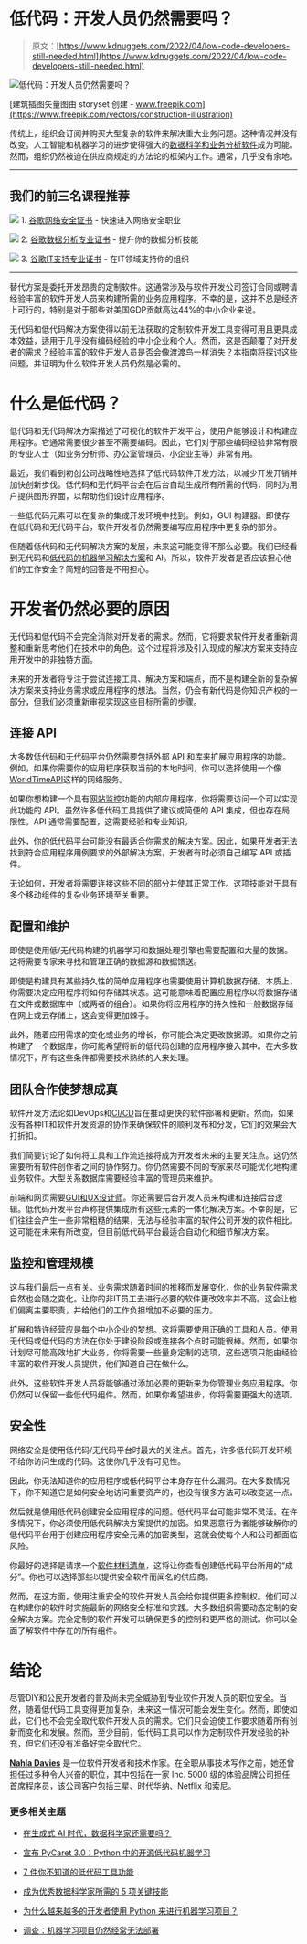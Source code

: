 # 低代码：开发人员仍然需要吗？

> 原文：[https://www.kdnuggets.com/2022/04/low-code-developers-still-needed.html](https://www.kdnuggets.com/2022/04/low-code-developers-still-needed.html)

![低代码：开发人员仍然需要吗？](../Images/df475a2462d63c10d2be41ec9f7c43ea.png)

[建筑插图矢量图由 storyset 创建 - www.freepik.com](https://www.freepik.com/vectors/construction-illustration)

传统上，组织会订阅并购买大型复杂的软件来解决重大业务问题。这种情况并没有改变。人工智能和机器学习的进步使得强大的[数据科学和业务分析软件](/2020/12/greatlearning-applications-data-science-business-analytics.html)成为可能。然而，组织仍然被迫在供应商规定的方法论的框架内工作。通常，几乎没有余地。

* * *

## 我们的前三名课程推荐

![](../Images/0244c01ba9267c002ef39d4907e0b8fb.png) 1\. [谷歌网络安全证书](https://www.kdnuggets.com/google-cybersecurity) - 快速进入网络安全职业

![](../Images/e225c49c3c91745821c8c0368bf04711.png) 2\. [谷歌数据分析专业证书](https://www.kdnuggets.com/google-data-analytics) - 提升你的数据分析技能

![](../Images/0244c01ba9267c002ef39d4907e0b8fb.png) 3\. [谷歌IT支持专业证书](https://www.kdnuggets.com/google-itsupport) - 在IT领域支持你的组织

* * *

替代方案是委托开发昂贵的定制软件。这通常涉及与软件开发公司签订合同或聘请经验丰富的软件开发人员来构建所需的业务应用程序。不幸的是，这并不总是经济上可行的，特别是对于那些对美国GDP贡献高达44%的中小企业来说。

无代码和低代码解决方案使得以前无法获取的定制软件开发工具变得可用且更具成本效益，适用于几乎没有编码经验的中小企业和个人。然而，这是否颠覆了对开发者的需求？经验丰富的软件开发人员是否会像渡渡鸟一样消失？本指南将探讨这些问题，并证明为什么软件开发人员仍然是必需的。

# 什么是低代码？

低代码和无代码解决方案描述了可视化的软件开发平台，使用户能够设计和构建应用程序。它通常需要很少甚至不需要编码。因此，它们对于那些编码经验非常有限的专业人士（如业务分析师、办公室管理员、小企业主等）非常有用。

最近，我们看到初创公司战略性地选择了低代码软件开发方法，以减少开发开销并加快创新步伐。低代码和无代码平台会在后台自动生成所有所需的代码，同时为用户提供图形界面，以帮助他们设计应用程序。

一些低代码元素可以在复杂的集成开发环境中找到。例如，GUI 构建器。即使存在低代码和无代码平台，软件开发者仍然需要编写应用程序中更复杂的部分。

但随着低代码和无代码解决方案的发展，未来这可能变得不那么必要。我们已经看到无代码和[低代码的机器学习解决方案](/2021/07/pushing-no-code-machine-learning-edge.html)和 AI。所以，软件开发者是否应该担心他们的工作安全？简短的回答是不用担心。

# 开发者仍然必要的原因

无代码和低代码不会完全消除对开发者的需求。然而，它将要求软件开发者重新调整和重新思考他们在技术中的角色。这个过程将涉及引入现成的解决方案来支持应用开发中的非独特方面。

未来的开发者将专注于尝试连接工具、解决方案和端点，而不是构建全新的复杂解决方案来支持业务需求或应用程序的想法。当然，仍会有新代码是你知识产权的一部分，但我们必须重新审视实现这些目标所需的步骤。

## 连接 API

大多数低代码和无代码平台仍然需要包括外部 API 和库来扩展应用程序的功能。例如，如果你需要你的应用程序获取当前的本地时间，你可以选择使用一个像[WorldTimeAPI](http://worldtimeapi.org)这样的网络服务。

如果你想构建一个具有[网站监控](https://visualping.io)功能的内部应用程序，你将需要访问一个可以实现此功能的 API。虽然许多低代码工具提供了建议或简便的 API 集成，但也存在局限性。API 通常需要配置，这需要经验和专业知识。

此外，你的低代码平台可能没有最适合你需求的解决方案。因此，如果开发者无法找到符合应用程序用例要求的外部解决方案，开发者有时必须自己编写 API 或插件。

无论如何，开发者将需要连接这些不同的部分并使其正常工作。这项技能对于具有多个移动组件的复杂业务环境至关重要。

## 配置和维护

即使是使用低/无代码构建的机器学习和数据处理引擎也需要配置和大量的数据。这将需要专家来寻找和管理正确的数据源和数据馈送。

即使是构建具有某些持久性的简单应用程序也需要使用计算机数据存储。本质上，你需要决定应用程序将如何存储其状态。这可能意味着配置应用程序以将数据存储在文件或数据库中（或两者的组合）。如果你将应用程序的持久性和一般数据存储在网上或云存储上，这会变得更加棘手。

此外，随着应用需求的变化或业务的增长，你可能会决定更改数据源。如果你之前构建了一个数据库，你可能希望将新的低代码创建的应用程序接入其中。在大多数情况下，所有这些条件都需要技术熟练的人来处理。

## 团队合作使梦想成真

软件开发方法论如DevOps和[CI/CD](https://www.redhat.com/en/topics/devops/what-is-ci-cd)旨在推动更快的软件部署和更新。然而，如果没有各种IT和软件开发资源的协作来确保软件的顺利发布和分发，它们的效果会大打折扣。

我们简要讨论了如何将工具和工作流连接将成为开发者未来的主要关注点。这仍然需要所有软件创作者之间的协作努力。你仍然需要不同的专家来尽可能优化地构建业务软件。大型关系数据库需要经验丰富的管理员来维护。

前端和网页需要[GUI和UX设计师](/jobs/12/02-17-predictivedge-ui-ux-data-visualization-specialist.html)。你还需要后台开发人员来构建和连接后台逻辑。低代码开发平台声称提供集成所有这些元素的一体化解决方案。不幸的是，它们往往会产生一些非常粗糙的结果，无法与经验丰富的软件公司开发的软件相比。这可能在未来有所改变，但目前低代码平台最适合自动化和细节解决方案。

## 监控和管理规模

这与我们最后一点有关。业务需求随着时间的推移而发展变化，你的业务软件需求自然也会随之变化。让你的非IT员工去进行必要的软件更改效率并不高。这会让他们偏离主要职责，并给他们的工作负担增加不必要的压力。

扩展和特许经营应是每个中小企业的梦想。这将需要使用正确的工具和人员。使用无代码或低代码的方法在你处于建设阶段或连接各个点时可能很棒。然而，如果你计划尽可能高效地扩大业务，你将需要一些量身定制的选项，这些选项只能由经验丰富的软件开发人员提供，他们知道自己在做什么。

此外，这些软件开发人员将能够通过添加必要的更新来为你管理业务应用程序。你仍然可以保留一些低代码组件。然而，如果你希望进步，你将需要更强大的选项。

## 安全性

网络安全是使用低代码/无代码平台时最大的关注点。首先，许多低代码开发环境不给你访问生成的代码。这使你几乎没有可见性。

因此，你无法知道你的应用程序或低代码平台本身存在什么漏洞。在大多数情况下，你不知道它是如何安全地访问重要资产的，也没有很多方法可以改变这一点。

然后就是使用低代码创建安全应用程序的问题。低代码平台可能非常不灵活。在许多情况下，你必须使用低代码解决方案提供的加密。如果恶意行为者能够破解你的低代码平台用于创建应用程序安全元素的加密类型，这就会使每个人和公司都面临风险。

你最好的选择是请求一个[软件材料清单](https://www.cisa.gov/sbom)，这将让你查看创建低代码平台所用的“成分”。你也可以选择那些以提供安全软件而闻名的供应商。

然而，在这方面，使用注重安全的软件开发人员会给你提供更多控制权。他们可以在构建你的软件时实施最新的网络安全标准和实践。大多数组织需要动态定制的安全解决方案。完全定制的软件开发可以确保更多的控制和更严格的测试。你可以全面了解软件中存在的所有组件。

# 结论

尽管DIY和公民开发者的普及尚未完全威胁到专业软件开发人员的职位安全。当然，随着低代码工具变得更加复杂，未来这一情况可能会发生变化。然而，即使如此，它们也不会完全取代软件开发人员的需求。它们只会迫使工作要求随着所有创新而变化和发展。然而，至少目前，低代码工具可以作为定制软件开发经验的补充，但它们还没有准备好完全取代它。

**[Nahla Davies](http://nahlawrites.com/)** 是一位软件开发者和技术作家。在全职从事技术写作之前，她还曾担任过多种令人兴奋的职位，其中包括在一家 Inc. 5000 级的体验品牌公司担任首席程序员，该公司客户包括三星、时代华纳、Netflix 和索尼。

### 更多相关主题

+   [在生成式 AI 时代，数据科学家还需要吗？](https://www.kdnuggets.com/2023/06/data-scientists-still-needed-age-generative-ai.html)

+   [宣布 PyCaret 3.0：Python 中的开源低代码机器学习](https://www.kdnuggets.com/2023/03/announcing-pycaret-30-opensource-lowcode-machine-learning-python.html)

+   [7 件你不知道的低代码工具功能](https://www.kdnuggets.com/2022/09/7-things-didnt-know-could-low-code-tool.html)

+   [成为优秀数据科学家所需的 5 项关键技能](https://www.kdnuggets.com/2021/12/5-key-skills-needed-become-great-data-scientist.html)

+   [为什么越来越多的开发者使用 Python 来进行机器学习项目？](https://www.kdnuggets.com/2022/01/developers-python-machine-learning-projects.html)

+   [调查：机器学习项目仍然经常无法部署](https://www.kdnuggets.com/survey-machine-learning-projects-still-routinely-fail-to-deploy)

